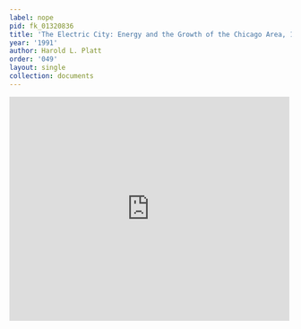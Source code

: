 ```yaml
---
label: nope
pid: fk_01320836
title: 'The Electric City: Energy and the Growth of the Chicago Area, 1880-1930'
year: '1991'
author: Harold L. Platt
order: '049'
layout: single
collection: documents
---
```

<iframe src="https://northwestern.app.box.com/embed/s/wdojna3qkn2c28y6d721ut2h4hturhnv?sortColumn=date&view=list" width="500" height="400" frameborder="0" allowfullscreen webkitallowfullscreen msallowfullscreen></iframe>
